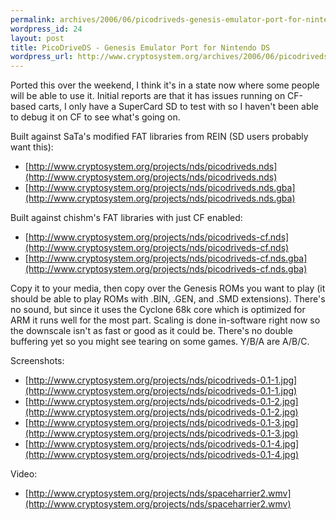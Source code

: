 ```yaml
--- 
permalink: archives/2006/06/picodriveds-genesis-emulator-port-for-nintendo-ds
wordpress_id: 24
layout: post
title: PicoDriveDS - Genesis Emulator Port for Nintendo DS
wordpress_url: http://www.cryptosystem.org/archives/2006/06/picodriveds-genesis-emulator-port-for-nintendo-ds/
---
```

Ported this over the weekend, I think it's in a state now where some people will be able to use it. Initial reports are that it has issues running on CF-based carts, I only have a SuperCard SD to test with so I haven't been able to debug it on CF to see what's going on.

Built against SaTa's modified FAT libraries from REIN (SD users probably want this):

*   [http://www.cryptosystem.org/projects/nds/picodriveds.nds](http://www.cryptosystem.org/projects/nds/picodriveds.nds)
*   [http://www.cryptosystem.org/projects/nds/picodriveds.nds.gba](http://www.cryptosystem.org/projects/nds/picodriveds.nds.gba)

Built against chishm's FAT libraries with just CF enabled:

*   [http://www.cryptosystem.org/projects/nds/picodriveds-cf.nds](http://www.cryptosystem.org/projects/nds/picodriveds-cf.nds)
*   [http://www.cryptosystem.org/projects/nds/picodriveds-cf.nds.gba](http://www.cryptosystem.org/projects/nds/picodriveds-cf.nds.gba)

Copy it to your media, then copy over the Genesis ROMs you want to play (it should be able to play ROMs with .BIN, .GEN, and .SMD extensions). There's no sound, but since it uses the Cyclone 68k core which is optimized for ARM it runs well for the most part. Scaling is done in-software right now so the downscale isn't as fast or good as it could be. There's no double buffering yet so you might see tearing on some games. Y/B/A are A/B/C.

Screenshots:

*   [http://www.cryptosystem.org/projects/nds/picodriveds-0.1-1.jpg](http://www.cryptosystem.org/projects/nds/picodriveds-0.1-1.jpg)
*   [http://www.cryptosystem.org/projects/nds/picodriveds-0.1-2.jpg](http://www.cryptosystem.org/projects/nds/picodriveds-0.1-2.jpg)
*   [http://www.cryptosystem.org/projects/nds/picodriveds-0.1-3.jpg](http://www.cryptosystem.org/projects/nds/picodriveds-0.1-3.jpg)
*   [http://www.cryptosystem.org/projects/nds/picodriveds-0.1-4.jpg](http://www.cryptosystem.org/projects/nds/picodriveds-0.1-4.jpg)

Video:

*   [http://www.cryptosystem.org/projects/nds/spaceharrier2.wmv](http://www.cryptosystem.org/projects/nds/spaceharrier2.wmv)
